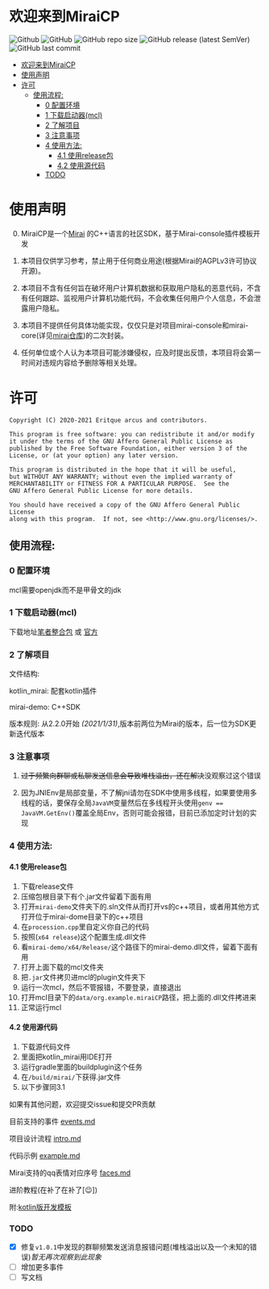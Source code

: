 # 欢迎来到MiraiCP
![Github](https://img.shields.io/badge/Author-Nambers-blue) ![GitHub](https://img.shields.io/github/license/Nambers/MiraiCP) ![GitHub repo size](https://img.shields.io/github/repo-size/Nambers/MiraiCP) ![GitHub release (latest SemVer)](https://img.shields.io/github/v/release/Nambers/MiraiCP) ![GitHub last commit](https://img.shields.io/github/last-commit/Nambers/MiraiCP)

* [欢迎来到MiraiCP](#欢迎来到miraicp)
* [使用声明](#使用声明)
* [许可](#许可)
  * [使用流程:](#使用流程)
    * [0 配置环境](#0-配置环境)
    * [1 下载启动器(mcl)](#1-下载启动器mcl)
    * [2 了解项目](#2-了解项目)
    * [3 注意事项](#3-注意事项)
    * [4 使用方法:](#4-使用方法)
      * [4\.1 使用release包](#41-使用release包)
      * [4\.2 使用源代码](#42-使用源代码)
    * [TODO](#todo)

# 使用声明

0. MiraiCP是一个[Mirai](https://github.com/mamoe/mirai) 的C++语言的社区SDK，基于Mirai-console插件模板开发

1. 本项目仅供学习参考，禁止用于任何商业用途(根据Mirai的AGPLv3许可协议开源)。

2. 本项目不含有任何旨在破坏用户计算机数据和获取用户隐私的恶意代码，不含有任何跟踪、监视用户计算机功能代码，不会收集任何用户个人信息，不会泄露用户隐私。

3. 本项目不提供任何具体功能实现，仅仅只是对项目mirai-console和mirai-core(详见[mirai仓库](https://github.com/mamoe/mirai))的二次封装。

4. 任何单位或个人认为本项目可能涉嫌侵权，应及时提出反馈，本项目将会第一时间对违规内容给予删除等相关处理。

# 许可
```
Copyright (C) 2020-2021 Eritque arcus and contributors.

This program is free software: you can redistribute it and/or modify
it under the terms of the GNU Affero General Public License as
published by the Free Software Foundation, either version 3 of the
License, or (at your option) any later version.

This program is distributed in the hope that it will be useful,
but WITHOUT ANY WARRANTY; without even the implied warranty of
MERCHANTABILITY or FITNESS FOR A PARTICULAR PURPOSE.  See the
GNU Affero General Public License for more details.

You should have received a copy of the GNU Affero General Public License
along with this program.  If not, see <http://www.gnu.org/licenses/>.
```
## 使用流程:

### 0 配置环境
mcl需要openjdk而不是甲骨文的jdk

### 1 下载启动器(mcl)
下载地址[笔者整合包](https://github.com/Nambers/MiraiEXE) 或 [官方](https://github.com/iTXTech/mirai-console-loader/)

### 2 了解项目

文件结构:

kotlin_mirai: 配套kotlin插件

mirai-demo: C++SDK

版本规则: 从2.2.0开始 *(2021/1/31)*,版本前两位为Mirai的版本，后一位为SDK更新迭代版本

### 3 注意事项
1. ~~过于频繁向群聊或私聊发送信息会导致堆栈溢出，还在解决~~没观察过这个错误

2. 因为JNIEnv是局部变量，不了解jni请勿在SDK中使用多线程，如果要使用多线程的话，要保存全局`JavaVM`变量然后在多线程开头使用`genv == JavaVM.GetEnv()`覆盖全局Env，否则可能会报错，目前已添加定时计划的实现

### 4 使用方法:

#### 4.1 使用release包
1. 下载release文件
2. 压缩包根目录下有个.jar文件留着下面有用
3. 打开`mirai-demo`文件夹下的.sln文件从而打开vs的c++项目，或者用其他方式打开位于mirai-dome目录下的c++项目
4. 在`procession.cpp`里自定义你自己的代码
5. 按照(`x64 release`)这个配置生成.dll文件
6. 看`mirai-demo/x64/Release/`这个路径下的mirai-demo.dll文件，留着下面有用
7. 打开上面下载的mcl文件夹
8. 把`.jar`文件拷贝进mcl的plugin文件夹下
9. 运行一次mcl，然后不管报错，不要登录，直接退出
10. 打开mcl目录下的`data/org.example.miraiCP`路径，把上面的.dll文件拷进来
11. 正常运行mcl
#### 4.2 使用源代码
1. 下载源代码文件
2. 里面把kotlin_mirai用IDE打开
3. 运行gradle里面的buildplugin这个任务
4. 在`/build/mirai/`下获得.jar文件
5. 以下步骤同3.1


如果有其他问题，欢迎提交issue和提交PR贡献

目前支持的事件 [events.md](https://github.com/Nambers/MiraiCP/blob/master/doc/events.md)

项目设计流程 [intro.md](https://github.com/Nambers/MiraiCP/blob/master/doc/intro.md)

代码示例 [example.md](https://github.com/Nambers/MiraiCP/blob/master/doc/example.md)

Mirai支持的qq表情对应序号 [faces.md](https://github.com/Nambers/MiraiCP/blob/master/doc/faces.md)

进阶教程(在补了在补了[:wink:])

附:[kotlin版开发模板](https://github.com/Nambers/mirai_kotlin_example)

### TODO
- [x] 修复`v1.0.1`中发现的群聊频繁发送消息报错问题(堆栈溢出以及一个未知的错误)*暂无再次观察到此现象*
- [ ] 增加更多事件
- [ ] 写文档
